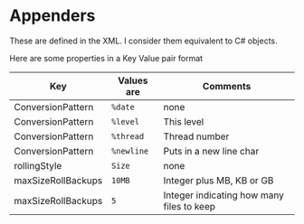 # Appenders


These are defined in the XML. I consider them equivalent to C# objects.


Here are some properties in a Key Value pair format




 Key						| Values are	|Comments
 ------------				|-------------	|-------------
 ConversionPattern			|```%date```	| none
 ConversionPattern			|```%level```	| This level 
 ConversionPattern			|```%thread```	| Thread number
 ConversionPattern			|```%newline```| Puts in a new line char
 rollingStyle				|```Size```		| none
 maxSizeRollBackups			|```10MB```		| Integer plus MB, KB or GB
 maxSizeRollBackups			|```5```		| Integer indicating how many files to keep 
 

